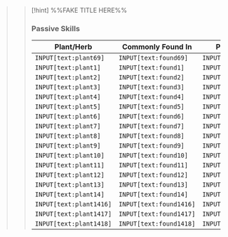 >
>>[!hint] %%FAKE TITLE HERE%%
>> ### Passive Skills
>>|Plant/Herb|Commonly Found In|Potential Effect|Combined With|Produces|
>>|---|---|---|---|---|
>>|`INPUT[text:plant69]`|`INPUT[text:found69]`|`INPUT[text:effect69]`|`INPUT[text:combined69]`|`INPUT[text:produces69]`|
>>|`INPUT[text:plant1]`|`INPUT[text:found1]`|`INPUT[text:effect1]`|`INPUT[text:combined1]`|`INPUT[text:produces1]`|
>>|`INPUT[text:plant2]`|`INPUT[text:found2]`|`INPUT[text:effect2]`|`INPUT[text:combined2]`|`INPUT[text:produces2]`|
>>|`INPUT[text:plant3]`|`INPUT[text:found3]`|`INPUT[text:effect3]`|`INPUT[text:combined3]`|`INPUT[text:produces3]`|
>>|`INPUT[text:plant4]`|`INPUT[text:found4]`|`INPUT[text:effect4]`|`INPUT[text:combined4]`|`INPUT[text:produces4]`|
>>|`INPUT[text:plant5]`|`INPUT[text:found5]`|`INPUT[text:effect5]`|`INPUT[text:combined5]`|`INPUT[text:produces5]`|
>>|`INPUT[text:plant6]`|`INPUT[text:found6]`|`INPUT[text:effect6]`|`INPUT[text:combined6]`|`INPUT[text:produces6]`|
>>|`INPUT[text:plant7]`|`INPUT[text:found7]`|`INPUT[text:effect7]`|`INPUT[text:combined7]`|`INPUT[text:produces7]`|
>>|`INPUT[text:plant8]`|`INPUT[text:found8]`|`INPUT[text:effect8]`|`INPUT[text:combined8]`|`INPUT[text:produces8]`|
>>|`INPUT[text:plant9]`|`INPUT[text:found9]`|`INPUT[text:effect9]`|`INPUT[text:combined9]`|`INPUT[text:produces9]`|
>>|`INPUT[text:plant10]`|`INPUT[text:found10]`|`INPUT[text:effect10]`|`INPUT[text:combined10]`|`INPUT[text:produces10]`|
>>|`INPUT[text:plant11]`|`INPUT[text:found11]`|`INPUT[text:effect11]`|`INPUT[text:combined11]`|`INPUT[text:produces11]`|
>>|`INPUT[text:plant12]`|`INPUT[text:found12]`|`INPUT[text:effect1]`|`INPUT[text:combined12]`|`INPUT[text:produces12]`|
>>|`INPUT[text:plant13]`|`INPUT[text:found13]`|`INPUT[text:effect13]`|`INPUT[text:combined13]`|`INPUT[text:produces13]`|
>>|`INPUT[text:plant14]`|`INPUT[text:found14]`|`INPUT[text:effect14]`|`INPUT[text:combined14]`|`INPUT[text:produces14]`|
>>|`INPUT[text:plant1416]`|`INPUT[text:found1416]`|`INPUT[text:effect1416]`|`INPUT[text:combined1416]`|`INPUT[text:produces1416]`|
>>|`INPUT[text:plant1417]`|`INPUT[text:found1417]`|`INPUT[text:effect1417]`|`INPUT[text:combined1417]`|`INPUT[text:produces1417]`|
>>|`INPUT[text:plant1418]`|`INPUT[text:found1418]`|`INPUT[text:effect1418]`|`INPUT[text:combined1418]`|`INPUT[text:produces1418]`|
